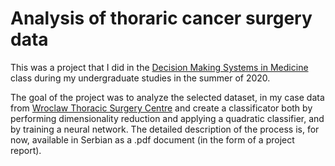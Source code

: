 # Analysis of thoraric cancer surgery data

This was a project that I did in the [Decision Making Systems in Medicine](https://www.etf.bg.ac.rs/sr/fis/karton_predmeta/13E053SOM-2013) class during my undergraduate studies in the summer of 2020.

The goal of the project was to analyze the selected dataset, in my case data from [Wroclaw Thoracic Surgery Centre](https://archive.ics.uci.edu/dataset/277/thoracic+surgery+data) and create a classificator both by performing dimensionality reduction
and applying a quadratic classifier, and by training a neural network.
The detailed description of the process is, for now, available in Serbian as a .pdf document (in the form of a project report).
